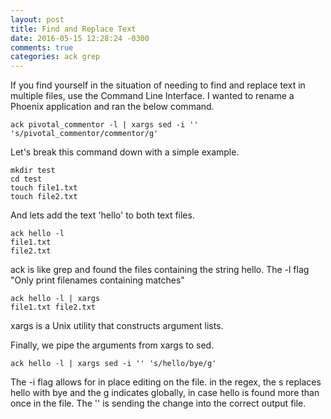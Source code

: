 ```yaml
---
layout: post
title: Find and Replace Text
date: 2016-05-15 12:28:24 -0300
comments: true
categories: ack grep
---
```


If you find yourself in the situation of needing to find and replace text in multiple files, use the Command Line Interface. I wanted to rename a Phoenix application and ran the below command.

`ack pivotal_commentor -l | xargs sed -i '' 's/pivotal_commentor/commentor/g'`

Let's break this command down with a simple example.

```
mkdir test
cd test
touch file1.txt
touch file2.txt
```

And lets add the text 'hello' to both text files.

```
ack hello -l
file1.txt
file2.txt
```

ack is like grep and found the files containing the string hello. The -l flag "Only print filenames containing matches"

```
ack hello -l | xargs
file1.txt file2.txt
```

xargs is a Unix utility that constructs argument lists.

Finally, we pipe the arguments from xargs to sed.

```
ack hello -l | xargs sed -i '' 's/hello/bye/g'
```

The -i flag allows for in place editing on the file. in the regex, the s replaces hello with bye and the g indicates globally, in case hello is found more than once in the file. The '' is sending the change into the correct output file.




